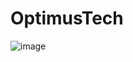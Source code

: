 # OptimusTech
![image](https://user-images.githubusercontent.com/123406889/217017275-e82b689e-359a-4406-9b01-d70212c5f9a3.png)


